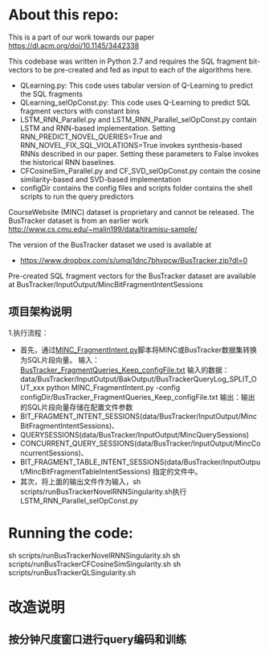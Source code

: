 # About this repo:

This is a part of our work towards our paper https://dl.acm.org/doi/10.1145/3442338

This codebase was written in Python 2.7 and requires the SQL fragment bit-vectors to be pre-created and fed as input to each of the algorithms here.

* QLearning.py: This code uses tabular version of Q-Learning to predict the SQL fragments
* QLearning_selOpConst.py: This code uses Q-Learning to predict SQL fragment vectors with constant bins
* LSTM_RNN_Parallel.py and LSTM_RNN_Parallel_selOpConst.py contain LSTM and RNN-based implementation. Setting RNN_PREDICT_NOVEL_QUERIES=True and RNN_NOVEL_FIX_SQL_VIOLATIONS=True invokes synthesis-based RNNs described in our paper. Setting these parameters to False invokes the historical RNN baselines.
* CFCosineSim_Parallel.py and CF_SVD_selOpConst.py contain the cosine similarity-based and SVD-based implementation
* configDir contains the config files and scripts folder contains the shell scripts to run the query predictors

CourseWebsite (MINC) dataset is proprietary and cannot be released. The BusTracker dataset is from an earlier work http://www.cs.cmu.edu/~malin199/data/tiramisu-sample/ 

The version of the BusTracker dataset we used is available at
* https://www.dropbox.com/s/umqj1dnc7bhvpcw/BusTracker.zip?dl=0

Pre-created SQL fragment vectors for the BusTracker dataset are available at BusTracker/InputOutput/MincBitFragmentIntentSessions
## 项目架构说明
1.执行流程：
   - 首先，通过[MINC_FragmentIntent.py](MINC_FragmentIntent.py)脚本将MINC或BusTracker数据集转换为SQL片段向量。
    输入：[BusTracker_FragmentQueries_Keep_configFile.txt](configDir%2FBusTracker_FragmentQueries_Keep_configFile.txt)
     输入的数据：data/BusTracker/InputOutput/BakOutput/BusTrackerQueryLog_SPLIT_OUT_xxx
     python MINC_FragmentIntent.py -config configDir/BusTracker_FragmentQueries_Keep_configFile.txt
     输出：输出的SQL片段向量存储在配置文件参数
   - BIT_FRAGMENT_INTENT_SESSIONS(data/BusTracker/InputOutput/MincBitFragmentIntentSessions)、
   - QUERYSESSIONS(data/BusTracker/InputOutput/MincQuerySessions)
   - CONCURRENT_QUERY_SESSIONS(data/BusTracker/InputOutput/MincConcurrentSessions)、
   - BIT_FRAGMENT_TABLE_INTENT_SESSIONS(data/BusTracker/InputOutput/MincBitFragmentTableIntentSessions)
     指定的文件中。
   - 其次，将上面的输出文件作为输入，sh scripts/runBusTrackerNovelRNNSingularity.sh执行 LSTM_RNN_Parallel_selOpConst.py
# Running the code:
sh scripts/runBusTrackerNovelRNNSingularity.sh
sh scripts/runBusTrackerCFCosineSimSingularity.sh
sh scripts/runBusTrackerQLSingularity.sh

# 改造说明

## 按分钟尺度窗口进行query编码和训练